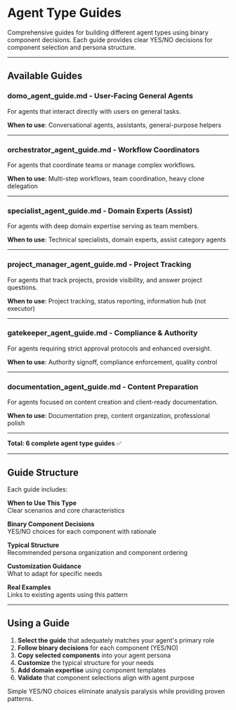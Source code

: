 # Agent Type Guides

Comprehensive guides for building different agent types using binary component decisions. Each guide provides clear YES/NO decisions for component selection and persona structure.

---

## Available Guides

### **domo_agent_guide.md** - User-Facing General Agents
For agents that interact directly with users on general tasks.

**When to use**: Conversational agents, assistants, general-purpose helpers

---

### **orchestrator_agent_guide.md** - Workflow Coordinators
For agents that coordinate teams or manage complex workflows.

**When to use**: Multi-step workflows, team coordination, heavy clone delegation

---

### **specialist_agent_guide.md** - Domain Experts (Assist)
For agents with deep domain expertise serving as team members.

**When to use**: Technical specialists, domain experts, assist category agents

---

### **project_manager_agent_guide.md** - Project Tracking
For agents that track projects, provide visibility, and answer project questions.

**When to use**: Project tracking, status reporting, information hub (not executor)

---

### **gatekeeper_agent_guide.md** - Compliance & Authority
For agents requiring strict approval protocols and enhanced oversight.

**When to use**: Authority signoff, compliance enforcement, quality control

---

### **documentation_agent_guide.md** - Content Preparation
For agents focused on content creation and client-ready documentation.

**When to use**: Documentation prep, content organization, professional polish

---

**Total: 6 complete agent type guides** ✅

---

## Guide Structure

Each guide includes:

**When to Use This Type**  
Clear scenarios and core characteristics

**Binary Component Decisions**  
YES/NO choices for each component with rationale

**Typical Structure**  
Recommended persona organization and component ordering

**Customization Guidance**  
What to adapt for specific needs

**Real Examples**  
Links to existing agents using this pattern

---

## Using a Guide

1. **Select the guide** that adequately matches your agent's primary role
2. **Follow binary decisions** for each component (YES/NO)
3. **Copy selected components** into your agent persona
4. **Customize** the typical structure for your needs
5. **Add domain expertise** using component templates
6. **Validate** that component selections align with agent purpose

Simple YES/NO choices eliminate analysis paralysis while providing proven patterns.
